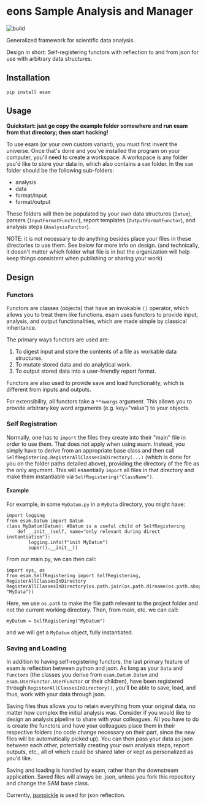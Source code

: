 # eons Sample Analysis and Manager

![build](https://github.com/eons-dev/esam/workflows/python-package.yml/badge.svg)

Generalized framework for scientific data analysis.

Design in short: Self-registering functors with reflection to and from json for use with arbitrary data structures.

## Installation
`pip install esam`

## Usage

**Quickstart: just go copy the example folder somewhere and run esam from that directory; then start hacking!**

To use esam (or your own custom variant), you must first invent the universe.
Once that's done and you've installed the program on your computer, you'll need to create a workspace.
A workspace is any folder you'd like to store your data in, which also contains a `sam` folder.
In the `sam` folder should be the following sub-folders:
* analysis
* data
* format/input
* format/output

These folders will then be populated by your own data structures (`Datum`), parsers (`InputFormatFunctor`), report templates (`OutputFormatFunctor`), and analysis steps (`AnalysisFunctor`).

NOTE: it is not necessary to do anything besides place your files in these directories to use them. See below for more info on design.
(and technically, it doesn't matter which folder what file is in but the organization will help keep things consistent when publishing or sharing your work)

## Design

### Functors

Functors are classes (objects) that have an invokable `()` operator, which allows you to treat them like functions.
esam uses functors to provide input, analysis, and output functionalities, which are made simple by classical inheritance.

The primary ways functors are used are:
1. To digest input and store the contents of a file as workable data structures.
2. To mutate stored data and do analytical work.
3. To output stored data into a user-friendly report format.

Functors are also used to provide save and load functionality, which is different from inputs and outputs.

For extensibility, all functors take a `**kwargs` argument. This allows you to provide arbitrary key word arguments (e.g. key="value") to your objects.

### Self Registration

Normally, one has to `import` the files they create into their "main" file in order to use them. That does not apply when using esam. Instead, you simply have to derive from an appropriate base class and then call `SelfRegistering.RegisterAllClassesInDirectory(...)` (which is done for you on the folder paths detailed above), providing the directory of the file as the only argument. This will essentially `import` all files in that directory and make them instantiable via `SelfRegistering("ClassName")`.

#### Example

For example, in some `MyDatum.py` in a `MyData` directory, you might have:
```
import logging
from esam.Datum import Datum
class MyDatum(Datum): #Datum is a useful child of SelfRegistering
    def __init__(self, name="only relevant during direct instantiation"):
        logging.info(f"init MyDatum")
        super().__init__()
```
From our main.py, we can then call:
```
import sys, os
from esam.SelfRegistering import SelfRegistering, RegisterAllClassesInDirectory
RegisterAllClassesInDirectory(os.path.join(os.path.dirname(os.path.abspath(__file__)), "MyData"))
```
Here, we use `os.path` to make the file path relevant to the project folder and not the current working directory.
Then, from main, etc. we can call:
```
myDatum = SelfRegistering("MyDatum")
```
and we will get a `MyDatum` object, fully instantiated.

### Saving and Loading

In addition to having self-registering functors, the last primary feature of esam is reflection between python and json.
As long as your `Data` and `Functors` (the classes you derive from `esam.Datum.Datum` and `esam.UserFunctor.UserFunctor` or their children), have been registered through `RegisterAllClassesInDirectory()`, you'll be able to save, load, and thus, work with your data through json.

Saving files thus allows you to retain everything from your original data, no matter how complex the initial analysis was.
Consider if you would like to design an analysis pipeline to share with your colleagues. All you have to do is create the functors and have your colleagues place them in their respective folders (no code change necessary on their part, since the new files will be automatically picked up). You can then pass your data as json between each other, potentially creating your own analysis steps, report outputs, etc., all of which could be shared later or kept as personalized as you'd like.

Saving and loading is handled by esam, rather than the downstream application. 
Saved files will always be .json, unless you fork this repository and change the SAM base class.

Currently, [jsonpickle](https://github.com/jsonpickle/jsonpickle) is used for json reflection.
